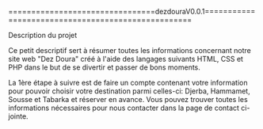 ================================dezdouraV0.0.1===================================================

Description du projet 

Ce petit descriptif sert à résumer toutes les informations concernant notre site web "Dez Doura" créé à l'aide des langages suivants HTML, CSS et PHP dans le but de se divertir et passer de bons moments. 

La 1ère étape à suivre est de faire un compte contenant votre information pour pouvoir choisir votre destination parmi celles-ci: Djerba, Hammamet, Sousse et Tabarka et réserver en avance. Vous pouvez trouver toutes les informations nécessaires pour nous contacter dans la page de contact ci-jointe.
